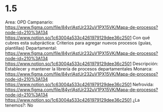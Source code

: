# 1.5

Area: OPD
Campanario: https://www.figma.com/file/84yrlAstUr232uV1PX15VK/Mapa-de-procesos?node-id=210%3A134
https://www.notion.so/1c63004a533c4261979129dee36c2501 
Con qué cubres esta subpráctica: Criterios para agregar nuevos procesos (guías, plantillas) 
Departamental: https://www.figma.com/file/84yrlAstUr232uV1PX15VK/Mapa-de-procesos?node-id=210%3A134
https://www.notion.so/1c63004a533c4261979129dee36c2501 
Descripción: Establecer y mantener la librería de procesos departamentales
Monarca: https://www.figma.com/file/84yrlAstUr232uV1PX15VK/Mapa-de-procesos?node-id=210%3A134
https://www.notion.so/1c63004a533c4261979129dee36c2501 
Nefrovida: https://www.figma.com/file/84yrlAstUr232uV1PX15VK/Mapa-de-procesos?node-id=210%3A134
https://www.notion.so/1c63004a533c4261979129dee36c2501 
¿La tenemos?: No